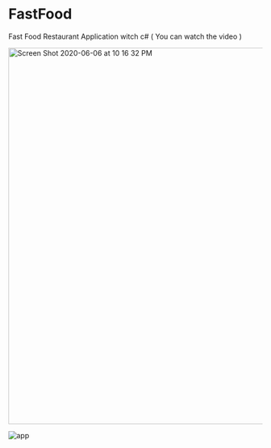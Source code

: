 # FastFood
Fast Food Restaurant Application witch c# ( You can watch the video  )

<img width="746" alt="Screen Shot 2020-06-06 at 10 16 32 PM" src="https://user-images.githubusercontent.com/23188047/83952777-f7175c80-a843-11ea-8177-d816a14c1062.png">

![app](https://user-images.githubusercontent.com/23188047/83952980-7b1e1400-a845-11ea-8557-5d2aed1f07c2.gif)
